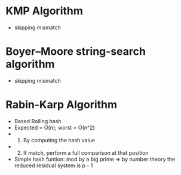 # KMP Algorithm
- skipping mismatch
# Boyer–Moore string-search algorithm
- skipping mismatch
# Rabin-Karp Algorithm
- Based Rolling hash
- Expected = O(n); worst = O(n^2)
- 1. By computing the hash value
- 2. If match, perform a full comparison at that position
- Simple hash funtion: mod by a big prime => by number theory the reduced residual system is p - 1
